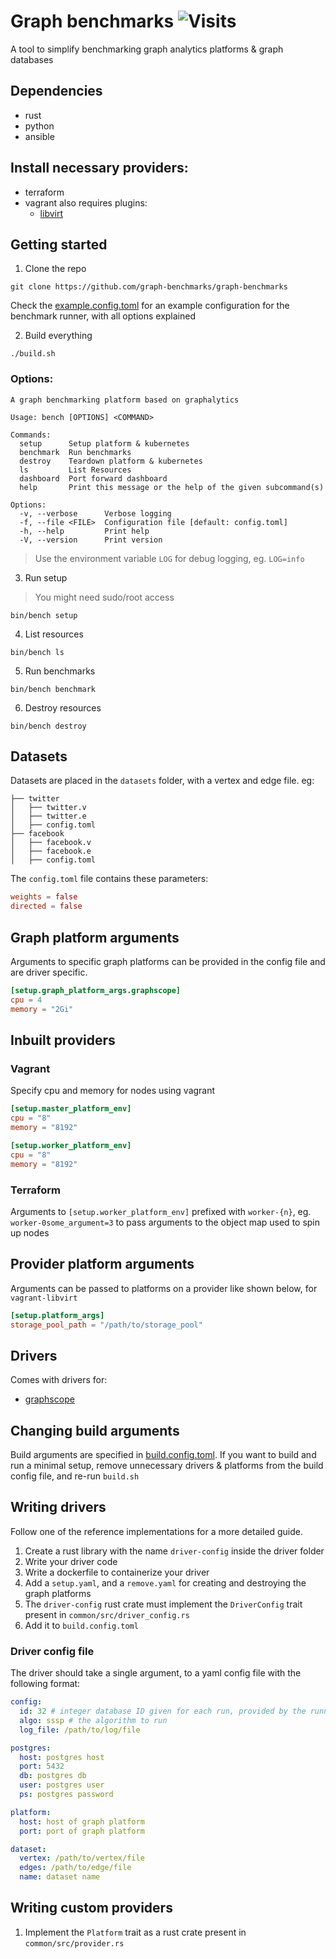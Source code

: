# Graph benchmarks ![Visits](https://xn4nc029ta.execute-api.ap-south-1.amazonaws.com/default/repo-view-counter?repo=graph-benchmarks)
A tool to simplify benchmarking graph analytics platforms & graph databases

## Dependencies

* rust
* python
* ansible

## Install necessary providers:
* terraform
* vagrant also requires plugins: 
    * [libvirt](https://github.com/vagrant-libvirt/vagrant-libvirt)

## Getting started

1. Clone the repo

```
git clone https://github.com/graph-benchmarks/graph-benchmarks
```

Check the [example.config.toml](example.config.toml) for an example configuration for the benchmark runner, with all options explained

2. Build everything

```
./build.sh
```

### Options:
```
A graph benchmarking platform based on graphalytics

Usage: bench [OPTIONS] <COMMAND>

Commands:
  setup      Setup platform & kubernetes
  benchmark  Run benchmarks
  destroy    Teardown platform & kubernetes
  ls         List Resources
  dashboard  Port forward dashboard
  help       Print this message or the help of the given subcommand(s)

Options:
  -v, --verbose      Verbose logging
  -f, --file <FILE>  Configuration file [default: config.toml]
  -h, --help         Print help
  -V, --version      Print version
```
> Use the environment variable `LOG` for debug logging, eg. `LOG=info`

3. Run setup
> You might need sudo/root access

```
bin/bench setup
```

4. List resources
```
bin/bench ls
```

5. Run benchmarks

```
bin/bench benchmark
```

6. Destroy resources
```
bin/bench destroy
```

## Datasets
Datasets are placed in the `datasets` folder, with a vertex and edge file.
eg:
```
├── twitter
│   ├── twitter.v
│   ├── twitter.e
│   ├── config.toml
├── facebook
│   ├── facebook.v
│   ├── facebook.e
│   ├── config.toml
```

The `config.toml` file contains these parameters:
```toml
weights = false
directed = false
```

## Graph platform arguments
Arguments to specific graph platforms can be provided in the config file and are driver specific.
```toml
[setup.graph_platform_args.graphscope]
cpu = 4
memory = "2Gi"
```

## Inbuilt providers

### Vagrant
Specify cpu and memory for nodes using vagrant
```toml
[setup.master_platform_env]
cpu = "8"
memory = "8192"

[setup.worker_platform_env]
cpu = "8"
memory = "8192"
```

### Terraform
Arguments to `[setup.worker_platform_env]` prefixed with `worker-{n}`, eg. `worker-0some_argument=3` to pass arguments to the object map used to spin up nodes

## Provider platform arguments
Arguments can be passed to platforms on a provider like shown below, for `vagrant-libvirt`
```toml
[setup.platform_args]
storage_pool_path = "/path/to/storage_pool"
```

## Drivers
Comes with drivers for:
* [graphscope](https://graphscope.io/)

## Changing build arguments
Build arguments are specified in [build.config.toml](build.config.toml). If you want to build and run a minimal setup, remove unnecessary drivers & platforms from the build config file, and re-run `build.sh`

## Writing drivers
Follow one of the reference implementations for a more detailed guide.

1. Create a rust library with the name `driver-config` inside the driver folder
2. Write your driver code
3. Write a dockerfile to containerize your driver
4. Add a `setup.yaml`, and a `remove.yaml` for creating and destroying the graph platforms
5. The `driver-config` rust crate must implement the `DriverConfig` trait present in `common/src/driver_config.rs`
6. Add it to `build.config.toml`

### Driver config file
The driver should take a single argument, to a yaml config file with the following format:
```yaml
config:
  id: 32 # integer database ID given for each run, provided by the runner
  algo: sssp # the algorithm to run
  log_file: /path/to/log/file

postgres:
  host: postgres host
  port: 5432
  db: postgres db
  user: postgres user
  ps: postgres password

platform:
  host: host of graph platform
  port: port of graph platform

dataset:
  vertex: /path/to/vertex/file
  edges: /path/to/edge/file
  name: dataset name
```

## Writing custom providers
1. Implement the `Platform` trait as a rust crate present in `common/src/provider.rs`
